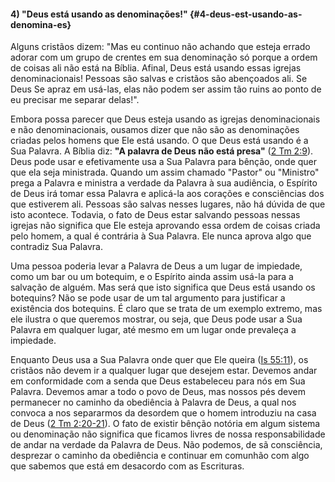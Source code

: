 #### 4) &quot;Deus está usando as denominações!&quot; {#4-deus-est-usando-as-denomina-es}

Alguns cristãos dizem: &quot;Mas eu continuo não achando que esteja errado adorar com um grupo de crentes em sua denominação só porque a ordem de coisas ali não está na Bíblia. Afinal, Deus está usando essas igrejas denominacionais! Pessoas são salvas e cristãos são abençoados ali. Se Deus Se apraz em usá-las, elas não podem ser assim tão ruins ao ponto de eu precisar me separar delas!&quot;.

Embora possa parecer que Deus esteja usando as igrejas denominacionais e não denominacionais, ousamos dizer que não são as denominações criadas pelos homens que Ele está usando. O que Deus está usando é a Sua Palavra. A Bíblia diz: **&quot;A palavra de Deus não está presa&quot;** ([2 Tm 2:9](http://bibliaonline.com.br/acf/2tm/2/9)). Deus pode usar e efetivamente usa a Sua Palavra para bênção, onde quer que ela seja ministrada. Quando um assim chamado &quot;Pastor&quot; ou &quot;Ministro&quot; prega a Palavra e ministra a verdade da Palavra à sua audiência, o Espírito de Deus irá tomar essa Palavra e aplicá-la aos corações e consciências dos que estiverem ali. Pessoas são salvas nesses lugares, não há dúvida de que isto acontece. Todavia, o fato de Deus estar salvando pessoas nessas igrejas não significa que Ele esteja aprovando essa ordem de coisas criada pelo homem, a qual é contrária à Sua Palavra. Ele nunca aprova algo que contradiz Sua Palavra.

Uma pessoa poderia levar a Palavra de Deus a um lugar de impiedade, como um bar ou um botequim, e o Espírito ainda assim usá-la para a salvação de alguém. Mas será que isto significa que Deus está usando os botequins? Não se pode usar de um tal argumento para justificar a existência dos botequins. É claro que se trata de um exemplo extremo, mas ele ilustra o que queremos mostrar, ou seja, que Deus pode usar a Sua Palavra em qualquer lugar, até mesmo em um lugar onde prevaleça a impiedade.

Enquanto Deus usa a Sua Palavra onde quer que Ele queira ([Is 55:11](http://bibliaonline.com.br/acf/is/55/11)), os cristãos não devem ir a qualquer lugar que desejem estar. Devemos andar em conformidade com a senda que Deus estabeleceu para nós em Sua Palavra. Devemos amar a todo o povo de Deus, mas nossos pés devem permanecer no caminho da obediência à Palavra de Deus, a qual nos convoca a nos separarmos da desordem que o homem introduziu na casa de Deus ([2 Tm 2:20-21](http://bibliaonline.com.br/acf/2tm/2/20-21)). O fato de existir bênção notória em algum sistema ou denominação não significa que ficamos livres de nossa responsabilidade de andar na verdade da Palavra de Deus. Não podemos, de sã consciência, desprezar o caminho da obediência e continuar em comunhão com algo que sabemos que está em desacordo com as Escrituras.